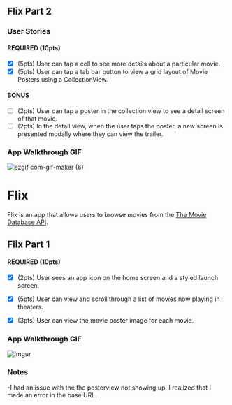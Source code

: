 ## Flix Part 2

### User Stories

#### REQUIRED (10pts)
- [X] (5pts) User can tap a cell to see more details about a particular movie.
- [X] (5pts) User can tap a tab bar button to view a grid layout of Movie Posters using a CollectionView.

#### BONUS
- [ ] (2pts) User can tap a poster in the collection view to see a detail screen of that movie.
- [ ] (2pts) In the detail view, when the user taps the poster, a new screen is presented modally where they can view the trailer.

### App Walkthrough GIF
![ezgif com-gif-maker (6)](https://user-images.githubusercontent.com/88213779/133912018-af5cf41c-a346-4dcd-8ceb-2bad994bf055.gif)


# Flix

Flix is an app that allows users to browse movies from the [The Movie Database API](http://docs.themoviedb.apiary.io/#).


## Flix Part 1


#### REQUIRED (10pts)
- [X] (2pts) User sees an app icon on the home screen and a styled launch screen.
- [X] (5pts) User can view and scroll through a list of movies now playing in theaters.
- [X] (3pts) User can view the movie poster image for each movie.


### App Walkthrough GIF

![Imgur](https://user-images.githubusercontent.com/88213779/133372104-351998e5-22f2-4803-99d9-2abd493caf9c.gif)

[](https://i.imgur.com/eIHwocC.gif)


### Notes
-I had an issue with the the posterview not showing up. I realized that I made an error in the base URL. 

